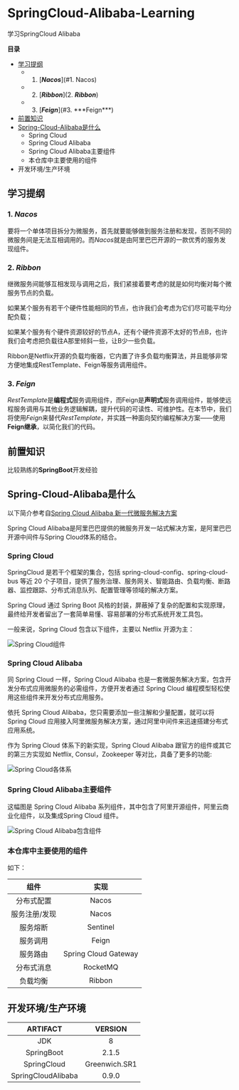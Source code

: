 # SpringCloud-Alibaba-Learning
学习SpringCloud Alibaba



**目录**

- [学习提纲](#学习提纲)
  - 1. [***Nacos***](#1\. Nacos)
  - 2. [***Ribbon***](2. ***Ribbon***)
  - 3. [***Feign***](#3\. \*\*\*Feign\*\*\*)
- [前置知识](#前置知识)
- [Spring-Cloud-Alibaba是什么](#Spring-Cloud-Alibaba是什么)
  - Spring Cloud
  - Spring Cloud Alibaba
  - Spring Cloud Alibaba主要组件
  - 本仓库中主要使用的组件
- 开发环境/生产环境





## 学习提纲

### 1. ***Nacos***

要将一个单体项目拆分为微服务，首先就要能够做到服务注册和发现，否则不同的微服务间是无法互相调用的。而*Nacos*就是由阿里巴巴开源的一款优秀的服务发现组件。



### 2. ***Ribbon***

继微服务间能够互相发现与调用之后，我们紧接着要考虑的就是如何均衡对每个微服务节点的负载。

如果某个服务有若干个硬件性能相同的节点，也许我们会考虑为它们尽可能平均分配负载；

如果某个服务有个硬件资源较好的节点A，还有个硬件资源不太好的节点B，也许我们会考虑把负载往A那里倾斜一些，让B少一些负载。

Ribbon是Netflix开源的负载均衡器，它内置了许多负载均衡算法，并且能够非常方便地集成RestTemplate、Feign等服务调用组件。



### 3. ***Feign***

*RestTemplate*是**编程式**服务调用组件，而Feign是**声明式**服务调用组件，能够使远程服务调用与其他业务逻辑解耦，提升代码的可读性、可维护性。在本节中，我们将使用*Feign*来替代*RestTemplate*，并实践一种面向契约编程解决方案——使用**Feign继承**，以简化我们的代码。





## 前置知识

比较熟练的**SpringBoot**开发经验





## Spring-Cloud-Alibaba是什么

以下简介参考自[Spring Cloud Alibaba 新一代微服务解决方案](https://yq.aliyun.com/articles/740001?utm_content=g_1000095090)



Spring Cloud Alibaba是阿里巴巴提供的微服务开发一站式解决方案，是阿里巴巴开源中间件与Spring Cloud体系的结合。



### Spring Cloud

SpringCloud 是若干个框架的集合，包括 spring-cloud-config、spring-cloud-bus 等近 20 个子项目，提供了服务治理、服务网关、智能路由、负载均衡、断路器、监控跟踪、分布式消息队列、配置管理等领域的解决方案。

Spring Cloud 通过 Spring Boot 风格的封装，屏蔽掉了复杂的配置和实现原理，最终给开发者留出了一套简单易懂、容易部署的分布式系统开发工具包。

一般来说，Spring Cloud 包含以下组件，主要以 Netflix 开源为主：

![Spring Cloud组件](https://github.com/jyannis/SpringCloud-Alibaba-Learning/blob/master/docs/Spring%20Cloud%E7%BB%84%E4%BB%B6.jpg?raw=true)



### Spring Cloud Alibaba

同 Spring Cloud 一样，Spring Cloud Alibaba 也是一套微服务解决方案，包含开发分布式应用微服务的必需组件，方便开发者通过 Spring Cloud 编程模型轻松使用这些组件来开发分布式应用服务。

依托 Spring Cloud Alibaba，您只需要添加一些注解和少量配置，就可以将 Spring Cloud 应用接入阿里微服务解决方案，通过阿里中间件来迅速搭建分布式应用系统。

作为 Spring Cloud 体系下的新实现，Spring Cloud Alibaba 跟官方的组件或其它的第三方实现如 Netflix, Consul，Zookeeper 等对比，具备了更多的功能:

![Spring Cloud各体系](https://github.com/jyannis/SpringCloud-Alibaba-Learning/blob/master/docs/Spring%20Cloud%E5%90%84%E4%BD%93%E7%B3%BB.jpg?raw=true)



### Spring Cloud Alibaba主要组件

这幅图是 Spring Cloud Alibaba 系列组件，其中包含了阿里开源组件，阿里云商业化组件，以及集成Spring Cloud 组件。

![Spring Cloud Alibaba包含组件](https://github.com/jyannis/SpringCloud-Alibaba-Learning/blob/master/docs/Spring%20Cloud%20Alibaba%E5%8C%85%E5%90%AB%E7%BB%84%E4%BB%B6.jpg?raw=true)



### 本仓库中主要使用的组件

如下：

|     组件      |         实现         |
| :-----------: | :------------------: |
|  分布式配置   |        Nacos         |
| 服务注册/发现 |        Nacos         |
|   服务熔断    |       Sentinel       |
|   服务调用    |        Feign         |
|   服务路由    | Spring Cloud Gateway |
|  分布式消息   |       RocketMQ       |
|   负载均衡    |        Ribbon        |





## 开发环境/生产环境

|    **ARTIFACT**    |  **VERSION**  |
| :----------------: | :-----------: |
|        JDK         |       8       |
|     SpringBoot     |     2.1.5     |
|    SpringCloud     | Greenwich.SR1 |
| SpringCloudAlibaba |     0.9.0     |





